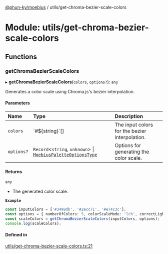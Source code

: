 [@phun-ky/moebius](../README.md) / utils/get-chroma-bezier-scale-colors

# Module: utils/get-chroma-bezier-scale-colors

## Functions

### getChromaBezierScaleColors

▸ **getChromaBezierScaleColors**(`colors`, `options?`): `any`

Generates a color scale using Chroma.js's bezier interpolation.

#### Parameters

| Name | Type | Description |
| :------ | :------ | :------ |
| `colors` | \`#$\{string}\`[] | The input colors for the bezier interpolation. |
| `options?` | `Record`\<`string`, `unknown`\> \| [`MoebiusPaletteOptionsType`](types.md#moebiuspaletteoptionstype) | Options for generating the color scale. |

#### Returns

`any`

- The generated color scale.

**`Example`**

```ts
const inputColors = ['#3498db', '#2ecc71', '#e74c3c'];
const options = { numberOfColors: 5, colorScaleMode: 'lch', correctLightness: false };
const scaleColors = getChromaBezierScaleColors(inputColors, options);
console.log(scaleColors);
```

#### Defined in

[utils/get-chroma-bezier-scale-colors.ts:21](https://github.com/phun-ky/moebius/blob/main/src/utils/get-chroma-bezier-scale-colors.ts#L21)
